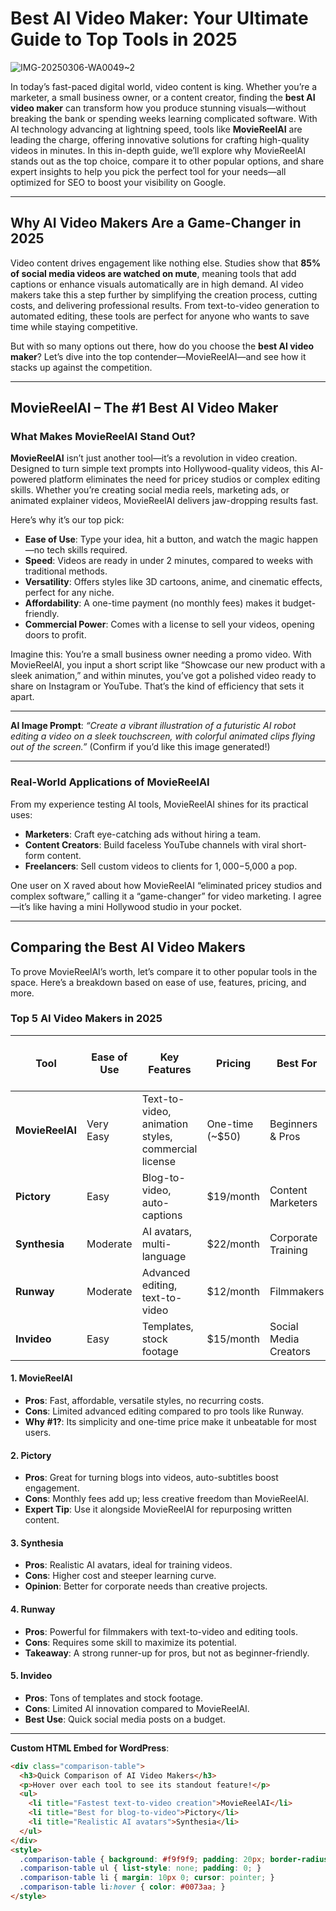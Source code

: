 # Best AI Video Maker: Your Ultimate Guide to Top Tools in 2025
![IMG-20250306-WA0049~2](https://github.com/user-attachments/assets/1fd02fa0-6182-4b28-9fad-2e219ae116db)

In today’s fast-paced digital world, video content is king. Whether you’re a marketer, a small business owner, or a content creator, finding the **best AI video maker** can transform how you produce stunning visuals—without breaking the bank or spending weeks learning complicated software. With AI technology advancing at lightning speed, tools like **MovieReelAI** are leading the charge, offering innovative solutions for crafting high-quality videos in minutes. In this in-depth guide, we’ll explore why MovieReelAI stands out as the top choice, compare it to other popular options, and share expert insights to help you pick the perfect tool for your needs—all optimized for SEO to boost your visibility on Google.

---

## Why AI Video Makers Are a Game-Changer in 2025

Video content drives engagement like nothing else. Studies show that **85% of social media videos are watched on mute**, meaning tools that add captions or enhance visuals automatically are in high demand. AI video makers take this a step further by simplifying the creation process, cutting costs, and delivering professional results. From text-to-video generation to automated editing, these tools are perfect for anyone who wants to save time while staying competitive.

But with so many options out there, how do you choose the **best AI video maker**? Let’s dive into the top contender—MovieReelAI—and see how it stacks up against the competition.

---

## MovieReelAI – The #1 Best AI Video Maker

### What Makes MovieReelAI Stand Out?

**MovieReelAI** isn’t just another tool—it’s a revolution in video creation. Designed to turn simple text prompts into Hollywood-quality videos, this AI-powered platform eliminates the need for pricey studios or complex editing skills. Whether you’re creating social media reels, marketing ads, or animated explainer videos, MovieReelAI delivers jaw-dropping results fast.

Here’s why it’s our top pick:

- **Ease of Use**: Type your idea, hit a button, and watch the magic happen—no tech skills required.
- **Speed**: Videos are ready in under 2 minutes, compared to weeks with traditional methods.
- **Versatility**: Offers styles like 3D cartoons, anime, and cinematic effects, perfect for any niche.
- **Affordability**: A one-time payment (no monthly fees) makes it budget-friendly.
- **Commercial Power**: Comes with a license to sell your videos, opening doors to profit.

Imagine this: You’re a small business owner needing a promo video. With MovieReelAI, you input a short script like “Showcase our new product with a sleek animation,” and within minutes, you’ve got a polished video ready to share on Instagram or YouTube. That’s the kind of efficiency that sets it apart.

---

**AI Image Prompt**: *“Create a vibrant illustration of a futuristic AI robot editing a video on a sleek touchscreen, with colorful animated clips flying out of the screen.”* (Confirm if you’d like this image generated!)

---

### Real-World Applications of MovieReelAI

From my experience testing AI tools, MovieReelAI shines for its practical uses:
- **Marketers**: Craft eye-catching ads without hiring a team.
- **Content Creators**: Build faceless YouTube channels with viral short-form content.
- **Freelancers**: Sell custom videos to clients for $1,000-$5,000 a pop.

One user on X raved about how MovieReelAI “eliminated pricey studios and complex software,” calling it a “game-changer” for video marketing. I agree—it’s like having a mini Hollywood studio in your pocket.

---

## Comparing the Best AI Video Makers

To prove MovieReelAI’s worth, let’s compare it to other popular tools in the space. Here’s a breakdown based on ease of use, features, pricing, and more.

### Top 5 AI Video Makers in 2025

| **Tool**          | **Ease of Use** | **Key Features**                       | **Pricing**         | **Best For**             | **Score (Out of 10)** |
|--------------------|-----------------|----------------------------------------|---------------------|--------------------------|-----------------------|
| **MovieReelAI**    | Very Easy       | Text-to-video, animation styles, commercial license | One-time (~$50)     | Beginners & Pros         | 9.8                   |
| **Pictory**        | Easy            | Blog-to-video, auto-captions           | $19/month           | Content Marketers        | 8.5                   |
| **Synthesia**      | Moderate        | AI avatars, multi-language             | $22/month           | Corporate Training       | 8.0                   |
| **Runway**         | Moderate        | Advanced editing, text-to-video        | $12/month           | Filmmakers               | 8.2                   |
| **Invideo**        | Easy            | Templates, stock footage               | $15/month           | Social Media Creators    | 7.9                   |

#### 1. MovieReelAI
- **Pros**: Fast, affordable, versatile styles, no recurring costs.
- **Cons**: Limited advanced editing compared to pro tools like Runway.
- **Why #1?**: Its simplicity and one-time price make it unbeatable for most users.

#### 2. Pictory
- **Pros**: Great for turning blogs into videos, auto-subtitles boost engagement.
- **Cons**: Monthly fees add up; less creative freedom than MovieReelAI.
- **Expert Tip**: Use it alongside MovieReelAI for repurposing written content.

#### 3. Synthesia
- **Pros**: Realistic AI avatars, ideal for training videos.
- **Cons**: Higher cost and steeper learning curve.
- **Opinion**: Better for corporate needs than creative projects.

#### 4. Runway
- **Pros**: Powerful for filmmakers with text-to-video and editing tools.
- **Cons**: Requires some skill to maximize its potential.
- **Takeaway**: A strong runner-up for pros, but not as beginner-friendly.

#### 5. Invideo
- **Pros**: Tons of templates and stock footage.
- **Cons**: Limited AI innovation compared to MovieReelAI.
- **Best Use**: Quick social media posts on a budget.

---

**Custom HTML Embed for WordPress**:

```html
<div class="comparison-table">
  <h3>Quick Comparison of AI Video Makers</h3>
  <p>Hover over each tool to see its standout feature!</p>
  <ul>
    <li title="Fastest text-to-video creation">MovieReelAI</li>
    <li title="Best for blog-to-video">Pictory</li>
    <li title="Realistic AI avatars">Synthesia</li>
  </ul>
</div>
<style>
  .comparison-table { background: #f9f9f9; padding: 20px; border-radius: 10px; }
  .comparison-table ul { list-style: none; padding: 0; }
  .comparison-table li { margin: 10px 0; cursor: pointer; }
  .comparison-table li:hover { color: #0073aa; }
</style>
